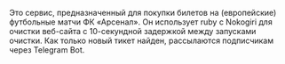 Это сервис, предназначенный для покупки билетов на (европейские) футбольные матчи ФК «Арсенал». Он использует ruby ​​с Nokogiri для очистки веб-сайта с 10-секундной задержкой между запусками очистки. Как только новый тикет найден, рассылаются подписчикам через Telegram Bot.